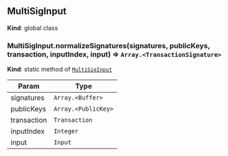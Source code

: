 <a name="MultiSigInput"></a>
## MultiSigInput
**Kind**: global class  
<a name="MultiSigInput.normalizeSignatures"></a>
### MultiSigInput.normalizeSignatures(signatures, publicKeys, transaction, inputIndex, input) ⇒ <code>Array.&lt;TransactionSignature&gt;</code>
**Kind**: static method of <code>[MultiSigInput](#MultiSigInput)</code>  

| Param | Type |
| --- | --- |
| signatures | <code>Array.&lt;Buffer&gt;</code> | 
| publicKeys | <code>Array.&lt;PublicKey&gt;</code> | 
| transaction | <code>Transaction</code> | 
| inputIndex | <code>Integer</code> | 
| input | <code>Input</code> | 


